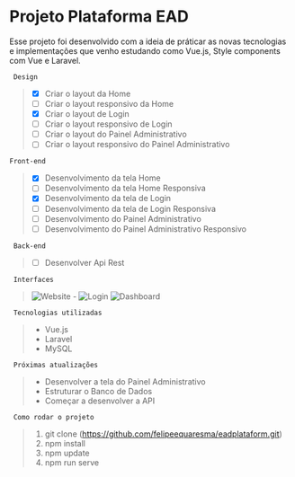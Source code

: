 
# Projeto Plataforma EAD
Esse projeto foi desenvolvido com a ideia de práticar as novas tecnologias e implementações que venho estudando como Vue.js, Style components com Vue e Laravel. 


```
 Design
```
> - [x] Criar o layout da Home
> - [ ] Criar o layout responsivo da Home
> - [x] Criar o layout de Login
> - [ ] Criar o layout responsivo de Login
> - [ ] Criar o layout do Painel Administrativo
> - [ ] Criar o layout responsivo do Painel Administrativo
```
Front-end
```
> - [x] Desenvolvimento da tela Home
> - [ ] Desenvolvimento da tela Home Responsiva
> - [x] Desenvolvimento da tela de Login
> - [ ] Desenvolvimento da tela de Login Responsiva
> - [ ] Desenvolvimento do Painel Administrativo
> - [ ] Desenvolvimento do Painel Administrativo Responsivo


```
 Back-end
```
> - [ ]  Desenvolver Api Rest

```
 Interfaces
``` 
> ![Website -](https://user-images.githubusercontent.com/25269099/110667999-9689c700-81a9-11eb-9c6f-5d66471f423e.png)
> ![Login](https://user-images.githubusercontent.com/25269099/110668006-98ec2100-81a9-11eb-8b89-adf84ed3f4a3.png)
> ![Dashboard](https://user-images.githubusercontent.com/25269099/110668011-9a1d4e00-81a9-11eb-9d16-15efc7d5ed04.png)


```
 Tecnologias utilizadas
```
> - Vue.js
> - Laravel
> - MySQL

```
 Próximas atualizações 
```
> - Desenvolver a tela do Painel Administrativo
> - Estruturar o Banco de Dados
> - Começar a desenvolver a API

```
 Como rodar o projeto
```

> 1. git clone (https://github.com/felipeequaresma/eadplataform.git)
> 2. npm install 
> 3. npm update 
> 4. npm run serve
